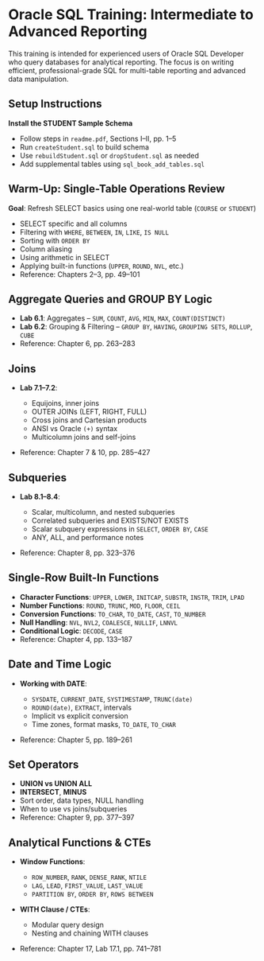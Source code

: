# Oracle SQL Training: Intermediate to Advanced Reporting

This training is intended for experienced users of Oracle SQL Developer who query databases for analytical reporting. The focus is on writing efficient, professional-grade SQL for multi-table reporting and advanced data manipulation.



## Setup Instructions

**Install the STUDENT Sample Schema**

* Follow steps in `readme.pdf`, Sections I–II, pp. 1–5
* Run `createStudent.sql` to build schema
* Use `rebuildStudent.sql` or `dropStudent.sql` as needed
* Add supplemental tables using `sql_book_add_tables.sql`



## Warm-Up: Single-Table Operations Review

**Goal**: Refresh SELECT basics using one real-world table (`COURSE` or `STUDENT`)

* SELECT specific and all columns
* Filtering with `WHERE`, `BETWEEN`, `IN`, `LIKE`, `IS NULL`
* Sorting with `ORDER BY`
* Column aliasing
* Using arithmetic in SELECT
* Applying built-in functions (`UPPER`, `ROUND`, `NVL`, etc.)
* Reference: Chapters 2–3, pp. 49–101



## Aggregate Queries and GROUP BY Logic

* **Lab 6.1**: Aggregates – `SUM`, `COUNT`, `AVG`, `MIN`, `MAX`, `COUNT(DISTINCT)`
* **Lab 6.2**: Grouping & Filtering – `GROUP BY`, `HAVING`, `GROUPING SETS`, `ROLLUP`, `CUBE`
* Reference: Chapter 6, pp. 263–283



## Joins

* **Lab 7.1–7.2**:

  * Equijoins, inner joins
  * OUTER JOINs (LEFT, RIGHT, FULL)
  * Cross joins and Cartesian products
  * ANSI vs Oracle `(+)` syntax
  * Multicolumn joins and self-joins
* Reference: Chapter 7 & 10, pp. 285–427



## Subqueries

* **Lab 8.1–8.4**:

  * Scalar, multicolumn, and nested subqueries
  * Correlated subqueries and EXISTS/NOT EXISTS
  * Scalar subquery expressions in `SELECT`, `ORDER BY`, `CASE`
  * ANY, ALL, and performance notes
* Reference: Chapter 8, pp. 323–376



## Single-Row Built-In Functions

* **Character Functions**: `UPPER`, `LOWER`, `INITCAP`, `SUBSTR`, `INSTR`, `TRIM`, `LPAD`
* **Number Functions**: `ROUND`, `TRUNC`, `MOD`, `FLOOR`, `CEIL`
* **Conversion Functions**: `TO_CHAR`, `TO_DATE`, `CAST`, `TO_NUMBER`
* **Null Handling**: `NVL`, `NVL2`, `COALESCE`, `NULLIF`, `LNNVL`
* **Conditional Logic**: `DECODE`, `CASE`
* Reference: Chapter 4, pp. 133–187



## Date and Time Logic

* **Working with DATE**:

  * `SYSDATE`, `CURRENT_DATE`, `SYSTIMESTAMP`, `TRUNC(date)`
  * `ROUND(date)`, `EXTRACT`, intervals
  * Implicit vs explicit conversion
  * Time zones, format masks, `TO_DATE`, `TO_CHAR`
* Reference: Chapter 5, pp. 189–261

## Set Operators

* **UNION vs UNION ALL**
* **INTERSECT**, **MINUS**
* Sort order, data types, NULL handling
* When to use vs joins/subqueries
* Reference: Chapter 9, pp. 377–397

## Analytical Functions & CTEs

* **Window Functions**:

  * `ROW_NUMBER`, `RANK`, `DENSE_RANK`, `NTILE`
  * `LAG`, `LEAD`, `FIRST_VALUE`, `LAST_VALUE`
  * `PARTITION BY`, `ORDER BY`, `ROWS BETWEEN`
* **WITH Clause / CTEs**:

  * Modular query design
  * Nesting and chaining WITH clauses
* Reference: Chapter 17, Lab 17.1, pp. 741–781
